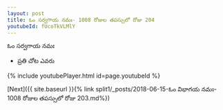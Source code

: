 ```yaml
---
layout: post
title: ఓం సర్వగాయ నమః- 1008 రోజుల తపస్సులో రోజు 204
youtubeId: fUcoTkVLMlY
---
```

 
 
 ఓం సర్వగాయ నమః  
 
 -  ప్రతి చోట ఎవరు 
 
  
 
  
 
 
 
 
 
 


{% include youtubePlayer.html id=page.youtubeId %}
 
[Next]({{ site.baseurl }}{% link  split1/_posts/2018-06-15-ఓం విభాగయ నమః- 1008 రోజుల తపస్సులో రోజు 203.md%})
 
